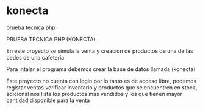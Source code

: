 # konecta
prueba tecnica php



PRUEBA TECNICA PHP (KONECTA)




En este proyecto se simula la venta y creacion de productos de una de las cedes de una cafeteria

Para intalar el programa debemos crear la base de datos llamada (konecta)

Este proyecto no cuenta con login por lo tanto es de acceso libre, podemos registar ventas verificar inventario y productos que se encuentren en stock, 
adicional nos lista los productos mas vendidos y los que tienen mayor cantidad disponible para la venta 
